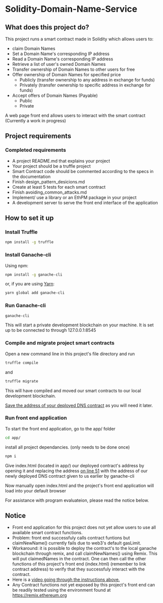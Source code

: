 # Solidity-Domain-Name-Service

## What does this project do?

This project runs a smart contract made in Solidity which allows users to:
- claim Domain Names
- Set a Domain Name's corresponding IP address
- Read a Domain Name's corresponding IP address
- Retrieve a list of user's owned Domain Names
- Transfer ownership of Domain Names to other users for free
- Offer ownership of Domain Names for specified price
  - Publicly (transfer ownership to any address in exchange for funds)
  - Privately (transfer ownership to specific address in exchange for funds)
- Accept offers of Domain Names (Payable)
  - Public
  - Private

A web page front end allows users to interact with the smart contract (Currently a work in progress)

## Project requirements
### Completed requirements

- A project README.md that explains your project
- Your project should be a truffle project
- Smart Contract code should be commented according to the specs in the documentation
- Finish design_pattern_desicions.md
- Create at least 5 tests for each smart contract
- Finish avoiding_common_attacks.md
- Implement/ use a library or an EthPM package in your project
- A development server to serve the front end interface of the application

## How to set it up

### Install Truffle

```Bash
npm install -g truffle
```

### Install Ganache-cli

Using npm:

```Bash
npm install -g ganache-cli
```

or, if you are using [Yarn](https://yarnpkg.com/):

```Bash
yarn global add ganache-cli
```
### Run Ganache-cli

```Bash
ganache-cli
```

This will start a private development blockchain on your machine. It is set up to be connected to through 127.0.0.1:8545

### Compile and migrate project smart contracts

Open a new command line in this project's file directory and run 

```Bash
truffle compile
```

and

```Bash
truffle migrate
```

This will have compiled and moved our smart contracts to our local development blockchain.

[Save the address of your deployed DNS contract](https://i.imgur.com/i9WtZ1G.png) as you will need it later.

### Run front end application

To start the front end application, go to the app/ folder

```Bash
cd app/
```

install all project dependancies. (only needs to be done once)

```Bash
npm i
```

Give index.html (located in app/) our deployed contract's address by opening it and replacing the address [on line 51](https://i.imgur.com/YB7Fp9A.png) with the address of our newly deployed DNS contract given to us earlier by ganache-cli

Now manually open index.html and the project's front end application will load into your default browser

For assistance with program evaluateion, please read the notice below.

## Notice

- Front end application for this project does not yet allow users to use all available smart contract functions.
- Problem: front end successfuly calls contract funtions but claimNewName() currently fails due to web3's default gasLimit.
- Workaround: it is possible to deploy the contract's to the local ganache blockchain through remix, and call claimNewNames() using Remix. This will put claimedNames in the contract. One can then call the other functions of this project's front end (index.html) (remember to link contract address) to verify that they successfuly interact with the contract.
- Here is a [video going through the instructions above.](https://streamable.com/v8wj5)
- Any Contract functions not yet exposed by this project's front end can be readily tested using the environment found at https://remix.ethereum.org
